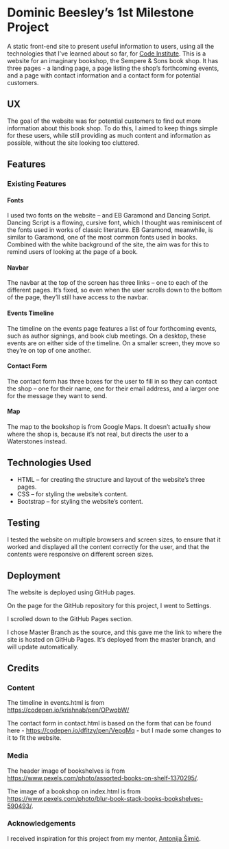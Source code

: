 # Dominic Beesley’s 1st Milestone Project

A static front-end site to present useful information to users, using all the technologies that I've learned about so far, for [Code Institute](https://codeinstitute.net/). This is a website for an imaginary bookshop, the Sempere & Sons book shop. It has three pages - a landing page, a page listing the shop’s forthcoming events, and a page with contact information and a contact form for potential customers.

## UX
The goal of the website was for potential customers to find out more information about this book shop. To do this, I aimed to keep things simple for these users, while still providing as much content and information as possible, without the site looking too cluttered.

## Features

### Existing Features

#### Fonts
I used two fonts on the website – and EB Garamond and Dancing Script.
Dancing Script is a flowing, cursive font, which I thought was reminiscent of the fonts used in works of classic literature.
EB Garamond, meanwhile, is similar to Garamond, one of the most common fonts used in books. Combined with the white background of the site, the aim was for this to remind users of looking at the page of a book.

#### Navbar
The navbar at the top of the screen has three links – one to each of the different pages. It’s fixed, so even when the user scrolls down to the bottom of the page, they’ll still have access to the navbar.

####  Events Timeline
The timeline on the events page features a list of four forthcoming events, such as author signings, and book club meetings. On a desktop, these events are on either side of the timeline. On a smaller screen, they move so they’re on top of one another.

#### Contact Form
The contact form has three boxes for the user to fill in so they can contact the shop – one for their name, one for their email address, and a larger one for the message they want to send.

#### Map
The map to the bookshop is from Google Maps.  It doesn’t actually show where the shop is, because it’s not real, but directs the user to a Waterstones instead.

## Technologies Used

* HTML – for creating the structure and layout of the website’s three pages.
* CSS – for styling the website’s content.
* Bootstrap – for styling the website’s content.

## Testing
I tested the website on multiple browsers and screen sizes, to ensure that it worked and displayed all the content correctly for the user, and that the contents were responsive on different screen sizes.

## Deployment
The website is deployed using GitHub pages. 

On the page for the GitHub repository for this project, I went to Settings.

I scrolled down to the GitHub Pages section. 

I chose Master Branch as the source, and this gave me the link to where the site is hosted on GitHub Pages. It’s deployed from the master branch, and will update automatically.

## Credits

### Content
The timeline in events.html is from https://codepen.io/krishnab/pen/OPwqbW/ 

The contact form in contact.html is based on the form that can be found here - https://codepen.io/dfitzy/pen/VepqMq - but I made some changes to it to fit the website.

### Media
The header image of bookshelves is from https://www.pexels.com/photo/assorted-books-on-shelf-1370295/.

The image of a bookshop on index.html is from https://www.pexels.com/photo/blur-book-stack-books-bookshelves-590493/.

### Acknowledgements

I received inspiration for this project from my mentor, [Antonija Šimić](https://github.com/tonkec).

